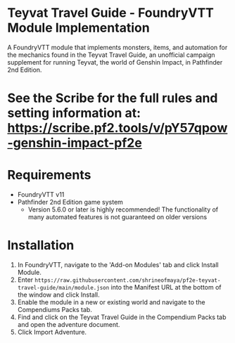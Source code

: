 # Teyvat Travel Guide - FoundryVTT Module Implementation
A FoundryVTT module that implements monsters, items, and automation for the mechanics found in the Teyvat Travel Guide, an unofficial campaign supplement for running Teyvat, the world of Genshin Impact, in Pathfinder 2nd Edition.
# See the Scribe for the full rules and setting information at: https://scribe.pf2.tools/v/pY57qpow-genshin-impact-pf2e

# Requirements
- FoundryVTT v11
- Pathfinder 2nd Edition game system
   - Version 5.6.0 or later is highly recommended! The functionality of many automated features is not guaranteed on older versions


# Installation
1. In FoundryVTT, navigate to the 'Add-on Modules' tab and click Install Module.
2. Enter `https://raw.githubusercontent.com/shrineofmaya/pf2e-teyvat-travel-guide/main/module.json` into the Manifest URL at the bottom of the window and click Install.
3. Enable the module in a new or existing world and navigate to the Compendiums Packs tab.
4. Find and click on the Teyvat Travel Guide in the Compendium Packs tab and open the adventure document.
5. Click Import Adventure.

